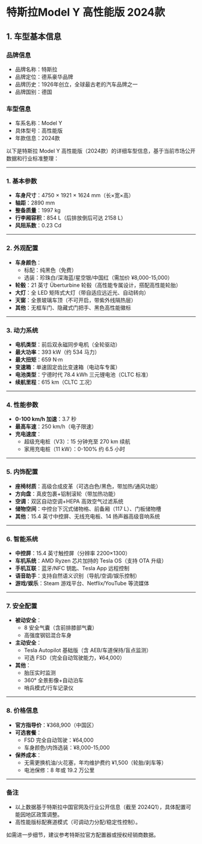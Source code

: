 
# 特斯拉Model Y 高性能版 2024款
## 1. 车型基本信息
### 品牌信息
- 品牌名称：特斯拉
- 品牌定位：德系豪华品牌
- 品牌历史：1926年创立，全球最古老的汽车品牌之一
- 品牌国别：德国

### 车型信息
- 车系名称：Model Y
- 具体型号：高性能版
- 年款信息：2024款

以下是特斯拉 Model Y 高性能版（2024款）的详细车型信息，基于当前市场公开数据和行业标准整理：

---

### **1. 基本参数**  
- **车身尺寸**：4750 × 1921 × 1624 mm（长×宽×高）  
- **轴距**：2890 mm  
- **整备质量**：1997 kg  
- **行李厢容积**：854 L（后排放倒后可达 2158 L）  
- **风阻系数**：0.23 Cd  

---

### **2. 外观配置**  
- **车身颜色**：  
  - 标配：纯黑色（免费）  
  - 选装：珍珠白/深海蓝/星空银/中国红（需加价 ¥8,000-15,000）  
- **轮毂**：21 英寸 Überturbine 轮毂（高性能专属设计，搭配高性能轮胎）  
- **大灯**：全 LED 矩阵式大灯（带自适应远近光、自动转向）  
- **天窗**：全景玻璃车顶（不可开启，带紫外线隔热层）  
- **其他**：无框车门、隐藏式门把手、黑色高性能徽标  

---

### **3. 动力系统**  
- **电机类型**：前后双永磁同步电机（全轮驱动）  
- **最大功率**：393 kW（约 534 马力）  
- **最大扭矩**：659 N·m  
- **变速箱**：单速固定齿比变速箱（电动车专属）  
- **电池类型**：宁德时代 78.4 kWh 三元锂电池（CLTC 标准）  
- **续航里程**：615 km（CLTC 工况）  

---

### **4. 性能参数**  
- **0-100 km/h 加速**：3.7 秒  
- **最高车速**：250 km/h（电子限速）  
- **充电速度**：  
  - 超级充电桩（V3）：15 分钟充至 270 km 续航  
  - 家用充电桩（11 kW）：0-100% 约 6.5 小时  

---

### **5. 内饰配置**  
- **座椅材质**：高级合成皮革（可选白色/黑色，带加热/通风功能）  
- **方向盘**：真皮包裹+铝制滚轮（带加热功能）  
- **空调**：双区自动空调+HEPA 高效空气过滤系统  
- **储物空间**：中控台下沉式储物格、前备厢（117 L）、门板储物槽  
- **其他**：15.4 英寸中控屏、无线充电板、14 扬声器高级音响系统  

---

### **6. 智能系统**  
- **中控屏**：15.4 英寸触控屏（分辨率 2200×1300）  
- **车机系统**：AMD Ryzen 芯片加持的 Tesla OS（支持 OTA 升级）  
- **手机互联**：蓝牙/NFC 钥匙、Tesla App 远程控制  
- **语音助手**：支持自然语义识别（导航/空调/娱乐控制）  
- **游戏/娱乐**：Steam 游戏平台、Netflix/YouTube 等流媒体  

---

### **7. 安全配置**  
- **被动安全**：  
  - 8 安全气囊（含前排膝部气囊）  
  - 高强度钢铝混合车身  
- **主动安全**：  
  - Tesla Autopilot 基础版（含 AEB/车道保持/盲点监测）  
  - 可选 FSD（完全自动驾驶能力，¥64,000）  
- **其他**：  
  - 胎压实时监测  
  - 360° 全景影像+自动泊车  
  - 哨兵模式/行车记录仪  

---

### **8. 价格信息**  
- **官方指导价**：¥368,900（中国区）  
- **可选套餐**：  
  - FSD 完全自动驾驶：¥64,000  
  - 车身颜色/内饰选装：¥8,000-15,000  
- **保养成本**：  
  - 无需更换机油/火花塞，年均维护费约 ¥1,500（轮胎/刹车等）  
  - 电池保修：8 年或 19.2 万公里  

---

### **备注**  
- 以上数据基于特斯拉中国官网及行业公开信息（截至 2024Q1），具体配置可能因地区政策调整。  
- 高性能版标配赛道模式（可调动力分配/稳定性控制）。  

如需进一步细节，建议参考特斯拉官方配置器或授权经销商数据。
